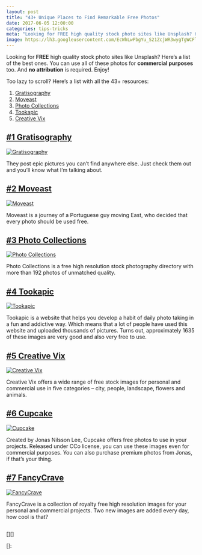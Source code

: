 ```yaml
---
layout: post
title: "43+ Unique Places to Find Remarkable Free Photos"
date: 2017-06-05 12:00:00
categories: tips-tricks
meta: "Looking for FREE high quality stock photo sites like Unsplash? Here’s a list of the best ones."
image: https://lh3.googleusercontent.com/EcWhLwPbgYu_S21ZcjWR3wygTgWCFlxeEr7dK1PSH-bu-BXKXGQkHTfALYyatrpJZ_2iwoaSLsnYfvoPt5sWQu5EwzIOSHQcx5nKM0dhodV3OaAgR9NNrHUbe3fQuiLxRuujJW-jNRbKXHGqTLFI_os58djieOW0XOoM2ZGcodNO_JZ9Hl_Ch80gMbXs1oLbDlOTbk6RODCCZfbNXZMO_B9UxzePdAEkyYF0S81jSKqjtJpuXZaRqw45-MrnnGtIQnYJZf608k7riSnm0s467DyGrEy6T-s2j6btoYZLQ2UwpqyFCYRy_TOcvYm1PeHC_lHWcTSCTStGbaC3SQ2LIfHxOa_p5-rzFA0SudNPixZKL2l-Y_wz19tC8VKaxGfsPtsSRdIrMaRLTq8OQZBnoIQWD6n2G_ptKI5GYrm9JaOJJ3-yHNmrs_kQwTHYIwfcT9AV0k4p8P0eMG32avt3gI1inbCrm3Gxi5OVoSCZX4DoUr14qOh2L0vIwp_J9bEgZ9bb2dUWpQP1kVkzXc-0Z9DN95X_nppg7fdOGbGGerkg1SKXkr0R9_QMC2xPnfvWoV6lpck2lCo6Eo7i1Mxzl6J-gPE0-wSebVi7EeWt2Y9FEyzIgmsDhspS7taUVmwj7FgkVoLxHFQ4AXd6Y2YdU0q96nIDehLjwIOaRqKGEA=w1226-h613-no
---
```


Looking for **FREE** high quality stock photo sites like Unsplash? Here’s a list of the best ones. You can use all of these photos for **commercial purposes** too. And **no attribution** is required. Enjoy!

Too lazy to scroll? Here’s a list with all the 43+ resources:

1.  [Gratisography]
2.  [Moveast]
3.  [Photo Collections]
4.  [Tookapic]
5.  [Creative Vix]

## [#1 Gratisography][Gratisography]

[![Gratisography](http://blog.sellfy.com/wp-content/uploads/2015/10/Gratisography-1.png)][Gratisography]

They post epic pictures you can’t find anywhere else. Just check them out and you’ll know what I’m talking about.

## [#2 Moveast][Moveast]

[![Moveast](http://blog.sellfy.com/wp-content/uploads/2015/10/Moveast.png)][Moveast]

Moveast is a journey of a Portuguese guy moving East, who decided that every photo should be used free.

## [#3 Photo Collections][Photo Collections]

[![Photo Collections](http://blog.sellfy.com/wp-content/uploads/2015/10/Photo-Collections.png)][Photo Collections]

Photo Collections is a free high resolution stock photography directory with more than 192 photos of unmatched quality.

## [#4 Tookapic][Tookapic]

[![Tookapic](http://blog.sellfy.com/wp-content/uploads/2015/10/Tookapic-1.png)][Tookapic]

Tookapic is a website that helps you develop a habit of daily photo taking in a fun and addictive way. Which means that a lot of people have used this website and uploaded thousands of pictures. Turns out, approximately 1635 of these images are very good and also very free to use.

## [#5 Creative Vix][Creative Vix]

[![Creative Vix](http://blog.sellfy.com/wp-content/uploads/2015/10/Creative-Vix.png)][Creative Vix]

Creative Vix offers a wide range of free stock images for personal and commercial use in five categories – city, people, landscape, flowers and animals.

## [#6 Cupcake][Cupcake]

[![Cupcake](http://blog.sellfy.com/wp-content/uploads/2015/10/Cupcake.png)][Cupcake]

Created by Jonas Nilsson Lee, Cupcake offers free photos to use in your projects. Released under CCo license, you can use these images even for commercial purposes. You can also purchase premium photos from Jonas, if that’s your thing.

## [#7 FancyCrave][FancyCrave]

[![FancyCrave](http://blog.sellfy.com/wp-content/uploads/2015/10/FancyCrave.png)][FancyCrave]

FancyCrave is a collection of royalty free high resolution images for your personal and commercial projects. Two new images are added every day, how cool is that?

## []()

[![]()][]







<!--Links-->

[Gratisography]: http://www.gratisography.com/

[Moveast]: http://moveast.me/

[Photo Collections]: http://photocollections.io/ 

[Tookapic]: https://stock.tookapic.com/?filter=free/

[Creative Vix]: http://creativevix.com/stock

[Cupcake]: http://cupcake.nilssonlee.se/

[FancyCrave]: http://fancycrave.com/

[]:
















